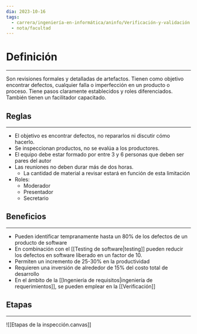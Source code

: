 ```yaml
---
dia: 2023-10-16
tags:
  - carrera/ingeniería-en-informática/aninfo/Verificación-y-validación
  - nota/facultad
---
```

# Definición
---
Son revisiones formales y detalladas de artefactos. Tienen como objetivo encontrar defectos, cualquier falla o imperfección en un producto o proceso. Tiene pasos claramente establecidos y roles diferenciados. También tienen un facilitador capacitado.

## Reglas
---
* El objetivo es encontrar defectos, no repararlos ni discutir cómo hacerlo. 
* Se inspeccionan productos, no se evalúa a los productores.
* El equipo debe estar formado por entre 3 y 6 personas que deben ser pares del autor
* Las reuniones no deben durar más de dos horas. 
	* La cantidad de material a revisar estará en función de esta limitación
* Roles:
	* Moderador
	* Presentador
	* Secretario

## Beneficios
---
* Pueden identificar tempranamente hasta un 80% de los defectos de un producto de software
* En combinación con el [[Testing de software|testing]] pueden reducir los defectos en software liberado en un factor de 10. 
* Permiten un incremento de 25-30% en la productividad
* Requieren una inversión de alrededor de 15% del costo total de desarrollo
* En el ámbito de la [[Ingeniería de requisitos|ingeniería de requerimientos]], se pueden emplear en la [[Verificación]]

## Etapas
---
![[Etapas de la inspección.canvas]]

